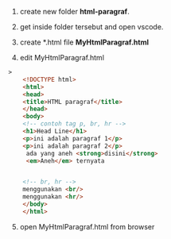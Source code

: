 1. create new folder **html-paragraf**.

2. get inside folder tersebut and open vscode.

3. create *.html file **MyHtmlParagraf.html**

4. edit MyHtmlParagraf.html
~~~html
>
    <!DOCTYPE html>
    <html>
    <head>
	<title>HTML paragraf</title>
    </head>
    <body>
	<!-- contoh tag p, br, hr -->
	<h1>Head Line</h1>
    <p>ini adalah paragraf 1</p>
    <p>ini adalah paragraf 2</p>
     ada yang aneh <strong>disini</strong>
     <em>Aneh</em> ternyata 


    <!-- br, hr -->
    menggunakan <br/>
    menggunakan <hr/>
    </body>
    </html>
~~~~

5. open MyHtmlParagraf.html from browser